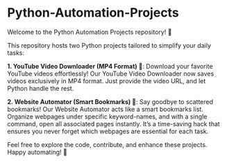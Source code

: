 # Python-Automation-Projects
Welcome to the Python Automation Projects repository! 🚀

This repository hosts two Python projects tailored to simplify your daily tasks:

**1. YouTube Video Downloader (MP4 Format) 📼**:
	Download your favorite YouTube videos effortlessly! Our YouTube Video Downloader now saves videos exclusively in MP4 format. Just provide the video URL, and let Python handle the rest.
 
**2. Website Automator (Smart Bookmarks) 📑**:
	Say goodbye to scattered bookmarks! Our Website Automator acts like a smart bookmarks list. Organize webpages under specific keyword-names, and with a single command, open all associated pages instantly. It’s a time-saving hack that ensures you never forget which webpages are essential for each task.

Feel free to explore the code, contribute, and enhance these projects. Happy automating! 🤖
